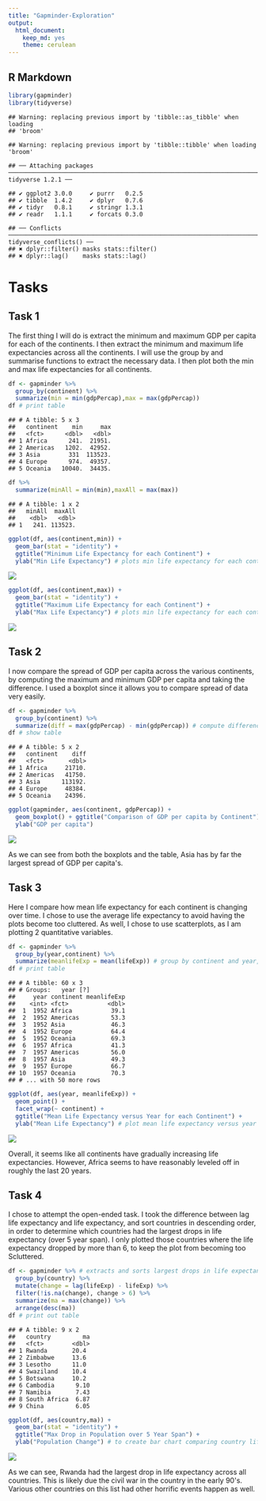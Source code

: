 ```yaml
---
title: "Gapminder-Exploration"
output: 
  html_document:
    keep_md: yes
    theme: cerulean
---
```




## R Markdown


```r
library(gapminder)
library(tidyverse)
```

```
## Warning: replacing previous import by 'tibble::as_tibble' when loading
## 'broom'
```

```
## Warning: replacing previous import by 'tibble::tibble' when loading 'broom'
```

```
## ── Attaching packages ───────────────────────────────────────────────────────────────────────────────────────────────────────────────────────────────────────────────────── tidyverse 1.2.1 ──
```

```
## ✔ ggplot2 3.0.0     ✔ purrr   0.2.5
## ✔ tibble  1.4.2     ✔ dplyr   0.7.6
## ✔ tidyr   0.8.1     ✔ stringr 1.3.1
## ✔ readr   1.1.1     ✔ forcats 0.3.0
```

```
## ── Conflicts ──────────────────────────────────────────────────────────────────────────────────────────────────────────────────────────────────────────────────────── tidyverse_conflicts() ──
## ✖ dplyr::filter() masks stats::filter()
## ✖ dplyr::lag()    masks stats::lag()
```

# Tasks

## Task 1 

The first thing I will do is extract the minimum and maximum GDP per capita for each of the continents. I then extract the minimum and maximum life expectancies across all the continents. I will use the group by and summarise functions to extract the necessary data.  I then plot both the min and max life expectancies for all continents.

```r
df <- gapminder %>%
  group_by(continent) %>%
  summarize(min = min(gdpPercap),max = max(gdpPercap)) 
df # print table
```

```
## # A tibble: 5 x 3
##   continent    min     max
##   <fct>      <dbl>   <dbl>
## 1 Africa      241.  21951.
## 2 Americas   1202.  42952.
## 3 Asia        331  113523.
## 4 Europe      974.  49357.
## 5 Oceania   10040.  34435.
```

```r
df %>%
  summarize(minAll = min(min),maxAll = max(max))
```

```
## # A tibble: 1 x 2
##   minAll  maxAll
##    <dbl>   <dbl>
## 1   241. 113523.
```

```r
ggplot(df, aes(continent,min)) + 
  geom_bar(stat = "identity") + 
  ggtitle("Minimum Life Expectancy for each Continent") + 
  ylab("Min Life Expectancy") # plots min life expectancy for each continent
```

![](Gapminder-Exploration_files/figure-html/unnamed-chunk-1-1.png)<!-- -->

```r
ggplot(df, aes(continent,max)) + 
  geom_bar(stat = "identity") + 
  ggtitle("Maximum Life Expectancy for each Continent") + 
  ylab("Max Life Expectancy") # plots min life expectancy for each continent
```

![](Gapminder-Exploration_files/figure-html/unnamed-chunk-1-2.png)<!-- -->

## Task 2

I now compare the spread of GDP per capita across the various continents, by computing the maximum and minimum GDP per capita and taking the difference. I used a boxplot since it allows you to compare spread of data very easily. 

```r
df <- gapminder %>%
  group_by(continent) %>%
  summarize(diff = max(gdpPercap) - min(gdpPercap)) # compute difference between max and min GDP per capita for each continent
df # show table
```

```
## # A tibble: 5 x 2
##   continent    diff
##   <fct>       <dbl>
## 1 Africa     21710.
## 2 Americas   41750.
## 3 Asia      113192.
## 4 Europe     48384.
## 5 Oceania    24396.
```

```r
ggplot(gapminder, aes(continent, gdpPercap)) + 
  geom_boxplot() + ggtitle("Comparison of GDP per capita by Continent") + 
  ylab("GDP per capita") 
```

![](Gapminder-Exploration_files/figure-html/unnamed-chunk-2-1.png)<!-- -->

As we can see from both the boxplots and the table, Asia has by far the largest spread of GDP per capita's.

## Task 3

Here I compare how mean life expectancy for each continent is changing over time. I chose to use the average life expectancy to avoid having the plots become too cluttered. As well, I chose to use scatterplots, as I am plotting 2 quantitative variables.

```r
df <- gapminder %>%
  group_by(year,continent) %>%
  summarize(meanlifeExp = mean(lifeExp)) # group by continent and year, and compute mean life expectnacy for each grouping
df # print table
```

```
## # A tibble: 60 x 3
## # Groups:   year [?]
##     year continent meanlifeExp
##    <int> <fct>           <dbl>
##  1  1952 Africa           39.1
##  2  1952 Americas         53.3
##  3  1952 Asia             46.3
##  4  1952 Europe           64.4
##  5  1952 Oceania          69.3
##  6  1957 Africa           41.3
##  7  1957 Americas         56.0
##  8  1957 Asia             49.3
##  9  1957 Europe           66.7
## 10  1957 Oceania          70.3
## # ... with 50 more rows
```

```r
ggplot(df, aes(year, meanlifeExp)) + 
  geom_point() + 
  facet_wrap(~ continent) + 
  ggtitle("Mean Life Expectancy versus Year for each Continent") +
  ylab("Mean Life Expectancy") # plot mean life expectancy versus year for each continent
```

![](Gapminder-Exploration_files/figure-html/unnamed-chunk-3-1.png)<!-- -->

Overall, it seems like all continents have gradually increasing life expectancies. However, Africa seems to have reasonably leveled off in roughly the last 20 years.

## Task 4

I chose to attempt the open-ended task. I took the difference between lag life expectancy and life expectancy, and sort countries in descending order, in order to determine which countries had the largest drops in life expectancy (over 5 year span). I only plotted those countries where the life expectancy dropped by more than 6, to keep the plot from becoming too Scluttered.

```r
df <- gapminder %>% # extracts and sorts largest drops in life expectancy by country
  group_by(country) %>%
  mutate(change = lag(lifeExp) - lifeExp) %>%
  filter(!is.na(change), change > 6) %>%
  summarize(ma = max(change)) %>%
  arrange(desc(ma))
df # print out table
```

```
## # A tibble: 9 x 2
##   country         ma
##   <fct>        <dbl>
## 1 Rwanda       20.4 
## 2 Zimbabwe     13.6 
## 3 Lesotho      11.0 
## 4 Swaziland    10.4 
## 5 Botswana     10.2 
## 6 Cambodia      9.10
## 7 Namibia       7.43
## 8 South Africa  6.87
## 9 China         6.05
```

```r
ggplot(df, aes(country,ma)) +  
  geom_bar(stat = "identity") + 
  ggtitle("Max Drop in Population over 5 Year Span") + 
  ylab("Population Change") # to create bar chart comparing country life expectancy
```

![](Gapminder-Exploration_files/figure-html/unnamed-chunk-4-1.png)<!-- -->

As we can see, Rwanda had the largest drop in life expectancy across all countries. This is likely due the civil war in the country in the early 90's. Various other countries on this list had other horrific events happen as well.
